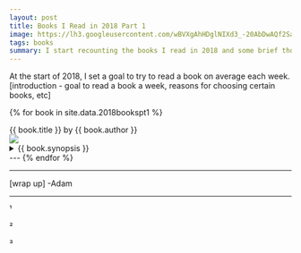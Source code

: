 ```yaml
---
layout: post
title: Books I Read in 2018 Part 1
image: https://lh3.googleusercontent.com/wBVXgAhHDglNIXd3_-20AbDwAQf2Sajn-cfDicWhz86Hrq0tNlhSrp_tPF-tOTDwLFsiKG3ceVmIzFYwiV1cjiIZNrjRS8a12ECvlRaSp5RnL1qEprYQzY0TYX3HZBhSGJCx2L1zRtk=w2400
tags: books
summary: I start recounting the books I read in 2018 and some brief thoughts on each.
---
```

At the start of 2018, I set a goal to try to read a book on average each week. 
[introduction - goal to read a book a week, reasons for choosing certain books, etc]

{% for book in site.data.2018bookspt1 %}
<div class="mediatitle">{{ book.title }} by {{ book.author }}</div>
<div class="mediaoverview row">
	<img class="mediaimg column" src="{{ book.image }}">
	<div class="mediatext column">
		<details>
			<summary>
				{{ book.synopsis }}
			</summary>
			{{ book.reaction }}
		</details>
	</div>
</div>
---
{% endfor %}

***


[wrap up]
-Adam


***
¹

²

³

